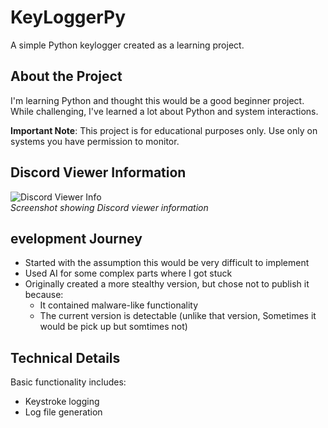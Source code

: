 # KeyLoggerPy

A simple Python keylogger created as a learning project.

## About the Project

I'm learning Python and thought this would be a good beginner project. While challenging, I've learned a lot about Python and system interactions.

**Important Note**: This project is for educational purposes only. Use only on systems you have permission to monitor.

## Discord Viewer Information

![Discord Viewer Info](ViewDC.png)  
*Screenshot showing Discord viewer information*

## evelopment Journey

- Started with the assumption this would be very difficult to implement
- Used AI for some complex parts where I got stuck
- Originally created a more stealthy version, but chose not to publish it because:
  - It contained malware-like functionality
  - The current version is detectable (unlike that version, Sometimes it would be pick up but somtimes not)

## Technical Details

Basic functionality includes:
- Keystroke logging
- Log file generation

